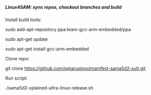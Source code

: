 ##### Linux4SAM: sync repos, chackout branches and build

Install build tools:

sudo add-apt-repository ppa:team-gcc-arm-embedded/ppa

sudo apt-get update

sudo apt-get install gcc-arm-embedded



Clone repo:

git clone https://github.com/petarupinov/manifest-sama5d2-xult.git



Run script:

./sama5d2-xplained-ultra-linux-release.sh
